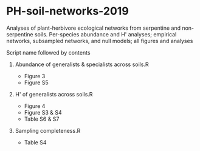 # PH-soil-networks-2019
Analyses of plant-herbivore ecological networks from serpentine and non-serpentine soils. Per-species abundance and H' analyses; empirical networks, subsampled networks, and null models; all figures and analyses

Script name followed by contents

1. Abundance of generalists & specialists across soils.R
      - Figure 3
      - Figure S5

2. H' of generalists across soils.R
      - Figure 4
      - Figure S3 & S4
      - Table S6 & S7
      
3. Sampling completeness.R
      - Table S4
      

